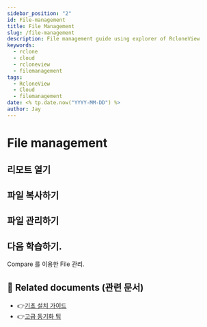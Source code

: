 ```yaml
---
sidebar_position: "2"
id: File-management
title: File Management
slug: /file-management
description: File management guide using explorer of RcloneView
keywords:
  - rclone
  - cloud
  - rcloneview
  - filemanagement
tags:
  - RcloneView
  - Cloud
  - filemanagement
date: <% tp.date.now("YYYY-MM-DD") %>
author: Jay
---
```

# File management

## 리모트 열기


## 파일 복사하기


## 파일 관리하기



## 다음 학습하기.

Compare 를 이용한 File 관리.


## 📎 Related documents (관련 문서)

- 👉[기초 설치 가이드](app://obsidian.md/tutorials/install-guide)
- 👉[고급 동기화 팁](app://obsidian.md/guides/advanced-sync)


